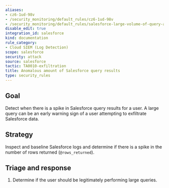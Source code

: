 ```yaml
---
aliases:
- cz6-1ud-98v
- /security_monitoring/default_rules/cz6-1ud-98v
- /security_monitoring/default_rules/salesforce-large-volume-of-query-activity
disable_edit: true
integration_id: salesforce
kind: documentation
rule_category:
- Cloud SIEM (Log Detection)
scope: salesforce
security: attack
source: salesforce
tactic: TA0010-exfiltration
title: Anomalous amount of Salesforce query results
type: security_rules
---
```


## Goal
Detect when there is a spike in Salesforce query results for a user. A large query can be an early warning sign of a user attempting to exfiltrate Salesforce data. 

## Strategy
Inspect and baseline Salesforce logs and determine if there is a spike in the number of rows returned (`@rows_returned`). 

## Triage and response
1. Determine if the user should be legitimately performing large queries.
